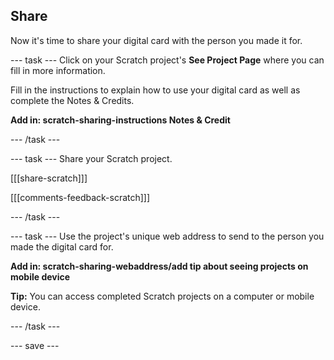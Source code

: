 ## Share
Now it's time to share your digital card with the person you made it for. 

--- task ---
Click on your Scratch project's **See Project Page** where you can fill in more information.

Fill in the instructions to explain how to use your digital card as well as complete the Notes & Credits.

**Add in: scratch-sharing-instructions Notes & Credit**

--- /task ---

--- task ---
Share your Scratch project.
 
 [[[share-scratch]]]
 
[[[comments-feedback-scratch]]]

--- /task ---

--- task ---
Use the project's unique web address to send to the person you made the digital card for.

**Add in: scratch-sharing-webaddress/add tip about seeing projects on mobile device**

**Tip:** You can access completed Scratch projects on a computer or mobile device. 

--- /task ---

--- save ---
